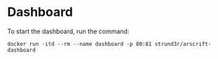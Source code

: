 # Dashboard

To start the dashboard, run the command:
```
docker run -itd --rm --name dashboard -p 80:81 strund3r/arscrift-dashboard
```